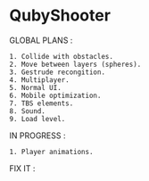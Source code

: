 # QubyShooter

GLOBAL PLANS :

    1. Collide with obstacles.
    2. Move between layers (spheres).
    3. Gestrude recongition.
    4. Multiplayer.
    5. Normal UI.
    6. Mobile optimization.
    7. TBS elements.
    8. Sound.
    9. Load level.
    
IN PROGRESS :

    1. Player animations.

FIX IT :